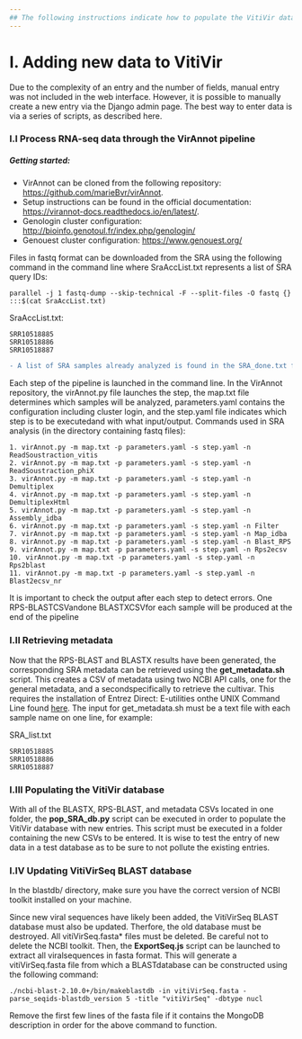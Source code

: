 ```yaml
---
## The following instructions indicate how to populate the VitiVir database with SRA data.
---
```



# I. Adding new data to VitiVir

Due to the complexity of an entry and the number of fields, manual entry was not included in the web interface.  However, it is possible to manually create a new entry via the Django admin page. The best way to enter data is via a series of scripts, as described here.

### I.I Process RNA-seq data through the VirAnnot pipeline
##### Getting started:
- VirAnnot can be cloned from the following repository: https://github.com/marieBvr/virAnnot.
- Setup instructions can be found in the official documentation: https://virannot-docs.readthedocs.io/en/latest/.
- Genologin cluster configuration: http://bioinfo.genotoul.fr/index.php/genologin/
- Genouest cluster configuration: https://www.genouest.org/

Files in fastq format can be downloaded from the SRA using the following command in the command line where SraAccList.txt represents a list of SRA query IDs: 
```
parallel -j 1 fastq-dump --skip-technical -F --split-files -O fastq {} :::$(cat SraAccList.txt)
```
SraAccList.txt:
```
SRR10518885
SRR10518886
SRR10518887
```
```diff
- A list of SRA samples already analyzed is found in the SRA_done.txt file.  Add any new analyzed samples to this list to avoid re-analyzing.
```

Each step of the pipeline is launched in the command line. In the VirAnnot repository, the virAnnot.py file launches the step, the map.txt file determines which samples will be analyzed, parameters.yaml contains the configuration including cluster login, and the step.yaml file indicates which step is to be executedand with what input/output. Commands used in SRA analysis (in the directory containing fastq files):
```
1. virAnnot.py -m map.txt -p parameters.yaml -s step.yaml -n ReadSoustraction_vitis
2. virAnnot.py -m map.txt -p parameters.yaml -s step.yaml -n ReadSoustraction_phiX
3. virAnnot.py -m map.txt -p parameters.yaml -s step.yaml -n Demultiplex
4. virAnnot.py -m map.txt -p parameters.yaml -s step.yaml -n DemultiplexHtml
5. virAnnot.py -m map.txt -p parameters.yaml -s step.yaml -n Assembly_idba
6. virAnnot.py -m map.txt -p parameters.yaml -s step.yaml -n Filter
7. virAnnot.py -m map.txt -p parameters.yaml -s step.yaml -n Map_idba
8. virAnnot.py -m map.txt -p parameters.yaml -s step.yaml -n Blast_RPS
9. virAnnot.py -m map.txt -p parameters.yaml -s step.yaml -n Rps2ecsv
10. virAnnot.py -m map.txt -p parameters.yaml -s step.yaml -n Rps2blast
11. virAnnot.py -m map.txt -p parameters.yaml -s step.yaml -n Blast2ecsv_nr
```
It is important to check the output after each step to detect errors. One RPS-BLASTCSVandone BLASTXCSVfor each sample will be produced at the end of the pipeline

### I.II Retrieving metadata

Now that the RPS-BLAST and BLASTX results have been generated, the corresponding SRA metadata can be retrieved using the **get\_metadata.sh** script. This creates a CSV of metadata using two NCBI API calls, one for the general metadata, and a secondspecifically to retrieve the cultivar. This requires the installation of Entrez Direct: E-utilities onthe UNIX Command Line found [here](https://www.ncbi.nlm.nih.gov/books/NBK179288/). The input for get\_metadata.sh must be a text file with each sample name on one line, for example:

SRA_list.txt
```
SRR10518885
SRR10518886
SRR10518887
```

### I.III Populating the VitiVir database
With all of the BLASTX, RPS-BLAST, and metadata CSVs located in one folder, the **pop\_SRA\_db.py** script can be executed in order to populate the VitiVir database with new entries. This script must be executed in a folder containing the new CSVs to be entered. It is wise to test the entry of new data in a test database as to be sure to not pollute the existing entries. 




### I.IV Updating VitiVirSeq BLAST database
In the blastdb/ directory, make sure you have the correct version of NCBI toolkit installed on your machine.

Since new viral sequences have likely been added, the VitiVirSeq BLAST database must also be updated. Therfore, the old database must be destroyed. All vitiVirSeq.fasta\* files must be deleted. Be careful not to delete the NCBI toolkit. Then, the **ExportSeq.js** script can be launched to extract all viralsequences in fasta format. This will generate a vitiVirSeq.fasta file from which a BLASTdatabase can be constructed using the following command:
```
./ncbi-blast-2.10.0+/bin/makeblastdb -in vitiVirSeq.fasta -parse_seqids-blastdb_version 5 -title "vitiVirSeq" -dbtype nucl
```
Remove the first few lines of the fasta file if it contains the MongoDB description in order for the above command to function.


